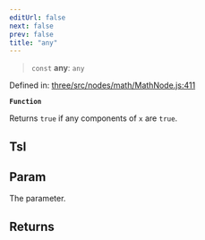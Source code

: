 ```yaml
---
editUrl: false
next: false
prev: false
title: "any"
---
```


> `const` **any**: `any`

Defined in: [three/src/nodes/math/MathNode.js:411](https://github.com/DefinitelyMaybe/three-i18n/blob/fa57b79433d1c349ffb23a78727299c8d4190136/three/src/nodes/math/MathNode.js#L411)

**`Function`**

Returns `true` if any components of `x` are `true`.

## Tsl

## Param

The parameter.

## Returns
